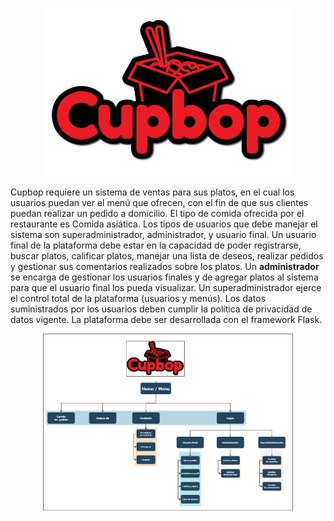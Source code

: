 <!DOCTYPE html>
<html lang="en">
<head>
  <meta charset="UTF-8">
  <meta http-equiv="X-UA-Compatible" content="IE=edge">
  <meta name="viewport" content="width=device-width, initial-scale=1.0">
  <title>Document</title>
</head>
<body>
  <p align="center">
		<a href="#" target="_blank"><img src="images/logo.jpeg" width="400"></a>
	</p>
	<p>
		Cupbop requiere un sistema de ventas para sus platos, en el cual los usuarios puedan ver el menú que ofrecen, con el fin de que sus clientes puedan realizar un pedido a domicilio. El tipo de comida ofrecida por el restaurante es Comida asiática. Los tipos de usuarios que debe manejar el sistema son superadministrador, administrador, y usuario final. Un usuario final de la plataforma debe estar en la capacidad de poder registrarse, buscar platos, calificar platos, manejar una lista de deseos, realizar pedidos y gestionar sus comentarios realizados sobre los platos. Un <b>administrador</b> se encarga de gestionar los usuarios finales y de agregar platos al sistema para que el usuario final los pueda visualizar. Un superadministrador ejerce el control total de la plataforma (usuarios y menús). Los datos suministrados por los usuarios deben cumplir la política de privacidad de datos vigente. La plataforma debe ser desarrollada con el framework Flask.
	</p>
	<p align="center">
		<img src="images/Mapa de navegabilidad.drawio.png" width="400">
	</p>
</body>
</html>

